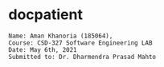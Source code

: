 # docpatient
    Name: Aman Khanoria (185064), 
    Course: CSD-327 Software Engineering LAB
    Date: May 6th, 2021
    Submitted to: Dr. Dharmendra Prasad Mahto
